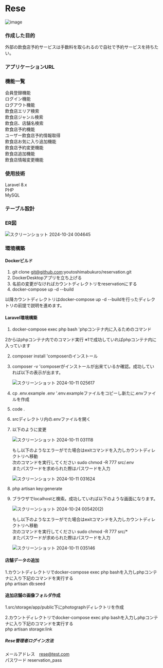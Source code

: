 # Rese

![image](https://github.com/user-attachments/assets/5df39df8-7921-4a8c-a59e-c80f43f59d0e)

### 作成した目的  
外部の飲食店予約サービスは手数料を取られるので自社で予約サービスを持ちたい。

### アプリケーションURL

### 機能一覧  
会員登録機能  
ログイン機能  
ログアウト機能  
飲食店エリア検索  
飲食店ジャンル検索  
飲食店、店舗名検索  
飲食店予約機能  
ユーザー飲食店予約情報取得  
飲食店お気に入り追加機能  
飲食店予約変更機能  
飲食店追加機能  
飲食店情報変更機能  

### 使用技術
Laravel 8.x  
PHP  
MySQL  

### テーブル設計

### ER図

![スクリーンショット 2024-10-24 004645](https://github.com/user-attachments/assets/94b5ec43-4907-4a5a-a707-8acd141fb411)

### 環境構築

#### Dockerビルド

1. git clone git@github.com:youtoshimabukuro/reservation.git  
2. DockerDesktopアプリを立ち上げる  
3. 名前の変更がなければカウントディレクトリをreservationにする  
4. docker-compose up -d --build  

以降カウントディレクトリはdocker-compose up -d --buildを行ったディレクトリの前提で説明を進めます。

#### Laravel環境構築

1. docker-compose exec php bash 'phpコンテナ内に入るためのコマンド

2からはphpコンテナ内でのコマンド実行 ※1で成功していればphpコンテナ内に入っています

2. composer install 'composerのインストール  
3. composer -v 'composerがインストールが出来ているか確認。成功していれば以下の表示が出ます。

   ![スクリーンショット 2024-10-11 025617](https://github.com/user-attachments/assets/827c3977-2b1f-418c-8d47-639ae9d7104e)

4. cp .env.example .env '.env.exampleファイルをコピーし新たに.envファイルを作成  
5. code .  
6. srcディレクトリ内の.envファイルを開く  
7. 以下のように変更

   ![スクリーンショット 2024-10-11 031118](https://github.com/user-attachments/assets/06954734-22a5-4810-b62a-d13b22fe0a04)

   もし以下のようなエラーがでた場合はexitコマンドを入力しカウントディレクトリへ移動  
   次のコマンドを実行してください sudo chmod -R 777 src/.env  
   またパスワードを求められた際はパスワードを入力  

   ![スクリーンショット 2024-10-11 031624](https://github.com/user-attachments/assets/44db8615-3d09-4c9c-ae2b-cee9e8172b61)

8. php artisan key:generate  
9. ブラウザでlocalhostと検索。成功していれば以下のような画面になります。

   ![スクリーンショット 2024-10-24 005420(2)](https://github.com/user-attachments/assets/0bbce52d-8156-44e2-a3c9-f892537202eb)

   もし以下のようなエラーがでた場合はexitコマンドを入力しカウントディレクトリへ移動  
   次のコマンドを実行してください sudo chmod -R 777 src/*  
   またパスワードが求められた際はパスワードを入力

   ![スクリーンショット 2024-10-11 035146](https://github.com/user-attachments/assets/c12284bc-1027-464f-9ed8-eb7f2f01e3df)

#### 店舗データの追加

1.カウントディレクトリでdocker-compose exec php bashを入力しphpコンテナに入り下記のコマンドを実行する  
  php artisan db:seed

#### 追加店舗の画像フォルダ作成

1.src/storage/app/public下にphotographディレクトリを作成

2.カウントディレクトリでdocker-compose exec php bashを入力しphpコンテナに入り下記のコマンドを実行する  
  php artisan storage:link

##### Rese管理者ログイン方法  
メールアドレス　rese@test.com  
パスワード  reservation_pass
